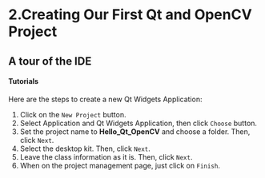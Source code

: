 # 2.Creating Our First Qt and OpenCV Project

## A tour of the IDE

#### Tutorials

Here are the steps to create a new Qt Widgets Application:

1. Click on the `New Project` button.
2. Select Application and Qt Widgets Application, then click `Choose` button.
3. Set the project name to **Hello_Qt_OpenCV** and choose a folder. Then, click `Next`.
4. Select the desktop kit. Then, click `Next`.
5. Leave the class information as it is. Then, click `Next`.
6. When on the project management page, just click on `Finish`.
